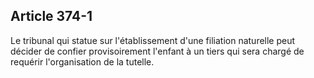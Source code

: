 Article 374-1
----
Le tribunal qui statue sur l'établissement d'une filiation naturelle peut
décider de confier provisoirement l'enfant à un tiers qui sera chargé de
requérir l'organisation de la tutelle.
